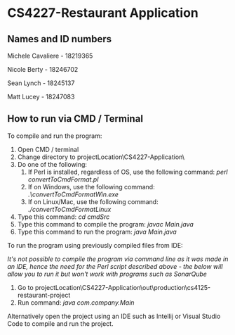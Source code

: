 # CS4227-Restaurant Application


## Names and ID numbers
Michele Cavaliere - 18219365

Nicole Berty - 18246702

Sean Lynch - 18245137

Matt Lucey - 18247083

## How to run via CMD / Terminal

To compile and run the program:
1. Open CMD / terminal
2. Change directory to projectLocation\CS4227-Application\
3. Do one of the following:
   1. If Perl is installed, regardless of OS, use the following command: *perl convertToCmdFormat.pl*
   2. If on Windows, use the following command: *.\convertToCmdFormatWin.exe*
   3. If on Linux/Mac, use the following command: *./convertToCmdFormatLinux*
4. Type this command: *cd cmdSrc*
5. Type this command to compile the program: *javac Main.java*
6. Type this command to run the program: *java Main.java*

To run the program using previously compiled files from IDE:

*It's not possible to compile the program via command line as it was made in an IDE, hence the need for the Perl script described above - the below will allow you to run it but won't work with programs such as SonarQube*
1. Go to projectLocation\CS4227-Application\out\production\cs4125-restaurant-project
2. Run command: *java com.company.Main*

Alternatively open the project using an IDE such as Intellij or Visual Studio Code to compile and run the project.